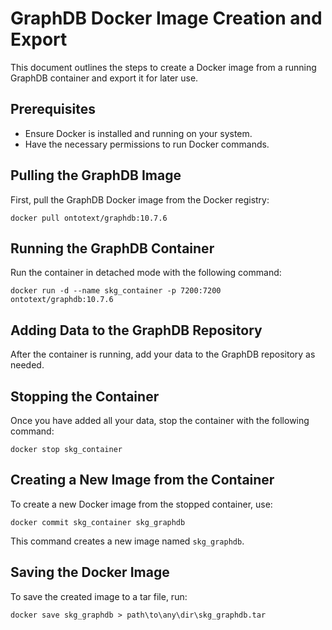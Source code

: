 # GraphDB Docker Image Creation and Export

This document outlines the steps to create a Docker image from a running GraphDB container and export it for later use.

## Prerequisites

- Ensure Docker is installed and running on your system.
- Have the necessary permissions to run Docker commands.

## Pulling the GraphDB Image

First, pull the GraphDB Docker image from the Docker registry:

`docker pull ontotext/graphdb:10.7.6`


## Running the GraphDB Container

Run the container in detached mode with the following command:

`docker run -d --name skg_container -p 7200:7200 ontotext/graphdb:10.7.6`

## Adding Data to the GraphDB Repository

After the container is running, add your data to the GraphDB repository as needed.

## Stopping the Container

Once you have added all your data, stop the container with the following command:

`docker stop skg_container`

## Creating a New Image from the Container

To create a new Docker image from the stopped container, use:

`docker commit skg_container skg_graphdb`


This command creates a new image named `skg_graphdb`.

## Saving the Docker Image

To save the created image to a tar file, run:

`docker save skg_graphdb > path\to\any\dir\skg_graphdb.tar`

